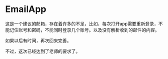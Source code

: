# EmailApp
这是一个建议的邮箱，存在着许多的不足，比如，每次打开app需要重新登录，不能记住账号和密码，不能同时登录几个账号。以及没有解析收到的邮件的内容。

如果以后有时间，再次回来完善。

不过，这次已经达到了老师的要求了。
